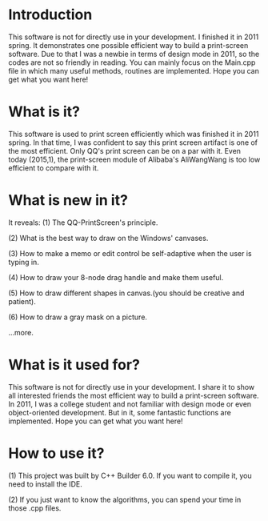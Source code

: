 # Introduction

This software is not for directly use in your development. I finished it in 2011 spring. It demonstrates one possible efficient way to build a print-screen software.
Due to that I was a newbie in terms of design mode in 2011, so the codes are not so friendly in reading. You can mainly focus on the Main.cpp file in which many useful methods, routines are implemented. Hope you can get what you want here!

# What is it?

This software is used to print screen efficiently which was finished it in 2011 spring. In that time, I was confident to say this print screen artifact is one of the most efficient. Only QQ's print screen can be on a par with it. Even today (2015,1), the print-screen module of Alibaba's AliWangWang is too low efficient to compare with it.


# What is new in it? 

It reveals:
(1) The QQ-PrintScreen's principle.

(2) What is the best way to draw on the Windows' canvases.

(3) How to make a memo or edit control be self-adaptive when the user is typing in.

(4) How to draw your 8-node drag handle and make them useful.

(5) How to draw different shapes in canvas.(you should be creative and patient).

(6) How to draw a gray mask on a picture.

...more.

# What is it used for?

This software is not for directly use in your development. I share it to show all interested friends the most efficient way to build a print-screen software. In 2011, I was a college student and not familiar with design mode or even object-oriented development. But in it, some fantastic functions are implemented. Hope you can get what you want here!


# How to use it?

(1) This project was built by C++ Builder 6.0. If you want to compile it, you need to install the IDE. 

(2) If you just want to know the algorithms, you can spend your time in those .cpp files.
